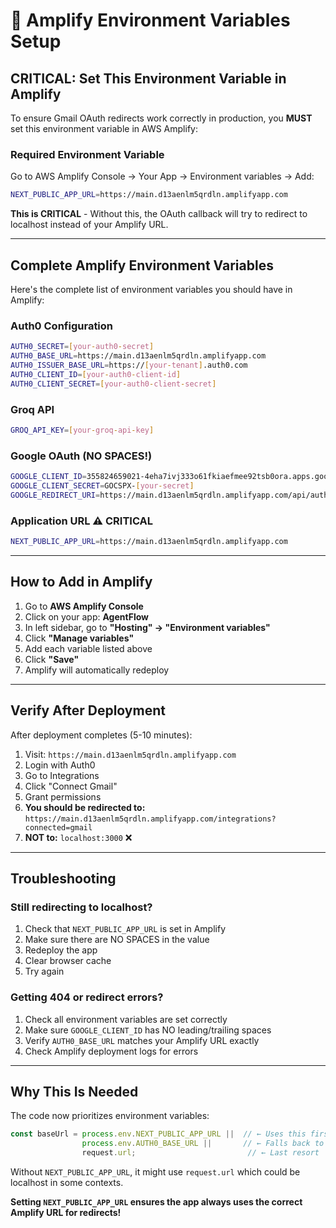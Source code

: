# 🚀 Amplify Environment Variables Setup

## CRITICAL: Set This Environment Variable in Amplify

To ensure Gmail OAuth redirects work correctly in production, you **MUST** set this environment variable in AWS Amplify:

### **Required Environment Variable**

Go to AWS Amplify Console → Your App → Environment variables → Add:

```bash
NEXT_PUBLIC_APP_URL=https://main.d13aenlm5qrdln.amplifyapp.com
```

**This is CRITICAL** - Without this, the OAuth callback will try to redirect to localhost instead of your Amplify URL.

---

## Complete Amplify Environment Variables

Here's the complete list of environment variables you should have in Amplify:

### **Auth0 Configuration**
```bash
AUTH0_SECRET=[your-auth0-secret]
AUTH0_BASE_URL=https://main.d13aenlm5qrdln.amplifyapp.com
AUTH0_ISSUER_BASE_URL=https://[your-tenant].auth0.com
AUTH0_CLIENT_ID=[your-auth0-client-id]
AUTH0_CLIENT_SECRET=[your-auth0-client-secret]
```

### **Groq API**
```bash
GROQ_API_KEY=[your-groq-api-key]
```

### **Google OAuth** (NO SPACES!)
```bash
GOOGLE_CLIENT_ID=355824659021-4eha7ivj333o61fkiaefmee92tsb0ora.apps.googleusercontent.com
GOOGLE_CLIENT_SECRET=GOCSPX-[your-secret]
GOOGLE_REDIRECT_URI=https://main.d13aenlm5qrdln.amplifyapp.com/api/auth/gmail/callback
```

### **Application URL** ⚠️ CRITICAL
```bash
NEXT_PUBLIC_APP_URL=https://main.d13aenlm5qrdln.amplifyapp.com
```

---

## How to Add in Amplify

1. Go to **AWS Amplify Console**
2. Click on your app: **AgentFlow**
3. In left sidebar, go to **"Hosting" → "Environment variables"**
4. Click **"Manage variables"**
5. Add each variable listed above
6. Click **"Save"**
7. Amplify will automatically redeploy

---

## Verify After Deployment

After deployment completes (5-10 minutes):

1. Visit: `https://main.d13aenlm5qrdln.amplifyapp.com`
2. Login with Auth0
3. Go to Integrations
4. Click "Connect Gmail"
5. Grant permissions
6. **You should be redirected to:** `https://main.d13aenlm5qrdln.amplifyapp.com/integrations?connected=gmail`
7. **NOT to:** `localhost:3000` ❌

---

## Troubleshooting

### **Still redirecting to localhost?**

1. Check that `NEXT_PUBLIC_APP_URL` is set in Amplify
2. Make sure there are NO SPACES in the value
3. Redeploy the app
4. Clear browser cache
5. Try again

### **Getting 404 or redirect errors?**

1. Check all environment variables are set correctly
2. Make sure `GOOGLE_CLIENT_ID` has NO leading/trailing spaces
3. Verify `AUTH0_BASE_URL` matches your Amplify URL exactly
4. Check Amplify deployment logs for errors

---

## Why This Is Needed

The code now prioritizes environment variables:

```typescript
const baseUrl = process.env.NEXT_PUBLIC_APP_URL ||  // ← Uses this first (Amplify)
                process.env.AUTH0_BASE_URL ||       // ← Falls back to this
                request.url;                         // ← Last resort
```

Without `NEXT_PUBLIC_APP_URL`, it might use `request.url` which could be localhost in some contexts.

**Setting `NEXT_PUBLIC_APP_URL` ensures the app always uses the correct Amplify URL for redirects!**

